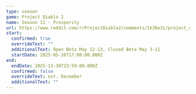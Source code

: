 ```yaml
---
type: season
game: Project Diablo 2
name: Season 11 - Prosperity
url: https://www.reddit.com/r/ProjectDiablo2/comments/1k36e3i/project_diablo_2_season_11_dev_stream_2_recap/
start:
  confirmed: true
  overrideText: ""
  additionalText: Open Beta May 12-13, Closed Beta May 3-11
  startDate: 2025-05-16T17:00:00.000Z
end:
  endDate: 2025-11-30T23:59:00.000Z
  confirmed: false
  overrideText: est. December
  additionalText: ""
---
```

